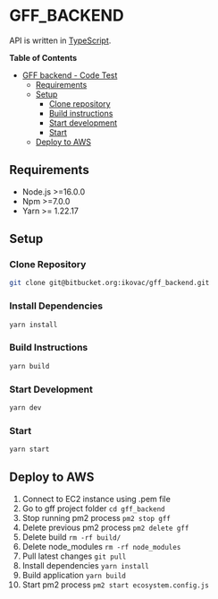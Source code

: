 # GFF_BACKEND

API is written in [TypeScript](https://www.typescriptlang.org/).


**Table of Contents**

- [GFF backend - Code Test](#gff_backend)
  - [Requirements](#requirements)
  - [Setup](#setup)
    - [Clone repository](#clone-repository)
    - [Build instructions](#build-instructions)
    - [Start development](#build-instructions)
    - [Start](#start)
  - [Deploy to AWS](#deploy-to-aws)

## Requirements

- Node.js >=16.0.0
- Npm >=7.0.0
- Yarn >= 1.22.17

## Setup

### Clone Repository
```bash
git clone git@bitbucket.org:ikovac/gff_backend.git
```

### Install Dependencies
```bash
yarn install
```

### Build Instructions
```bash
yarn build
```

### Start Development
```bash
yarn dev
```

### Start
```bash
yarn start
```

## Deploy to AWS
  1. Connect to EC2 instance using .pem file
  2. Go to gff project folder `cd gff_backend`
  3. Stop running pm2 process `pm2 stop gff`
  4. Delete previous pm2 process `pm2 delete gff`
  5. Delete build `rm -rf build/`
  6. Delete node_modules `rm -rf node_modules`
  7. Pull latest changes `git pull`
  8. Install dependencies `yarn install`
  9. Build application `yarn build`
  10. Start pm2 process `pm2 start ecosystem.config.js`
